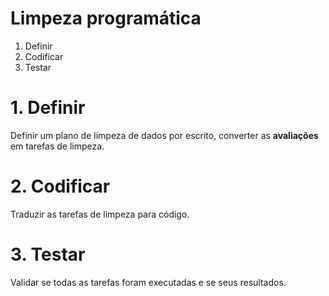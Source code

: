 # Limpeza programática
1. Definir
2. Codificar
3. Testar

# 1. Definir
Definir um plano de limpeza de dados por escrito, converter as **avaliações** <!-- LINK PARA O TOPICO EM AVALIACAO --> em tarefas de limpeza.

# 2. Codificar
Traduzir as tarefas de limpeza para código.

# 3. Testar
Validar se todas as tarefas foram executadas e se seus resultados.
